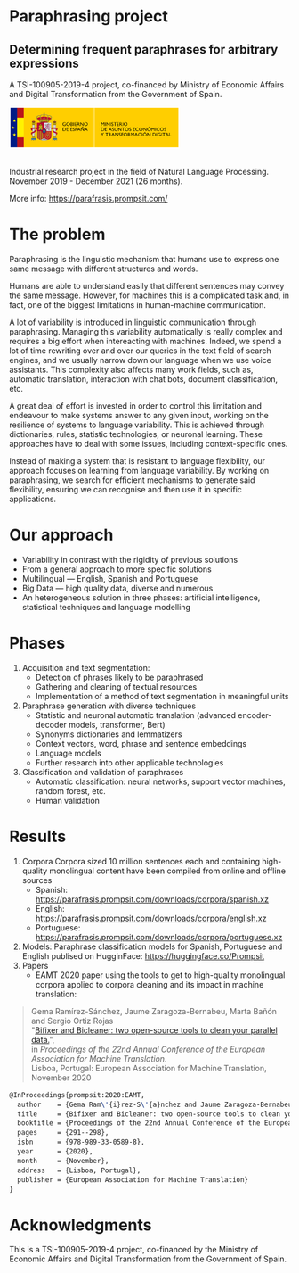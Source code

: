 # Paraphrasing project
## Determining frequent paraphrases for arbitrary expressions

A TSI-100905-2019-4 project, co-financed by Ministry of Economic Affairs and Digital Transformation from the Government of Spain.

<img alt="THD Logo" src="ministerio-tdh-logo.svg" style="margin-bottom: 1rem;" height="75" />

Industrial research project in the field of Natural Language Processing. November 2019 - December 2021 (26 months).

More info: https://parafrasis.prompsit.com/

# The problem

Paraphrasing is the linguistic mechanism that humans use to express one same message with different structures and words.

Humans are able to understand easily that different sentences may convey the same message. However, for machines this is a complicated task and, in fact, one of the biggest limitations in human-machine communication. 

A lot of variability is introduced in linguistic communication through paraphrasing. Managing this variability automatically is really complex and requires a big effort when intereacting with machines. Indeed, we spend a lot of time  rewriting over and over our queries in the text field of search engines, and we usually narrow down our language when we use voice assistants. This complexity also affects many work fields, such as, automatic translation, interaction with chat bots, document classification, etc.

A great deal of effort is invested in order to control this limitation and endeavour to make systems answer to any given input, working on the resilience of systems to language variability. This is achieved through dictionaries, rules, statistic technologies, or neuronal learning. These approaches have to deal with some issues, including context-specific ones.

Instead of making a system that is resistant to language flexibility, our approach focuses on learning from language variability. By working on paraphrasing, we search for efficient mechanisms to generate said flexibility, ensuring we can recognise and then use it in specific applications.

# Our approach

* Variability in contrast with the rigidity of previous solutions
* From a general approach to more specific solutions
* Multilingual — English, Spanish and Portuguese
* Big Data — high quality data, diverse and numerous
* An heterogeneous solution in three phases: artificial intelligence, statistical techniques and language modelling

# Phases

1. Acquisition and text segmentation: 
    * Detection of phrases likely to be paraphrased
    * Gathering and cleaning of textual resources
    * Implementation of a method of text segmentation in meaningful units
3. Paraphrase generation with diverse techniques
    * Statistic and neuronal automatic translation (advanced encoder-decoder models, transformer, Bert)
    * Synonyms dictionaries and lemmatizers
    * Context vectors, word, phrase and sentence embeddings
    * Language models
    * Further research into other applicable technologies
5. Classification and validation of paraphrases
    * Automatic classification: neural networks, support vector machines, random forest, etc.
    * Human validation

# Results 

1. Corpora
Corpora sized 10 million sentences each and containing high-quality monolingual content have been compiled from online and offline sources
   * Spanish: https://parafrasis.prompsit.com/downloads/corpora/spanish.xz
   * English: https://parafrasis.prompsit.com/downloads/corpora/english.xz
   * Portuguese: https://parafrasis.prompsit.com/downloads/corpora/portuguese.xz
2. Models: Paraphrase classification models for Spanish, Portuguese and English publised on HugginFace: https://huggingface.co/Prompsit
3. Papers
   * EAMT 2020 paper using the tools to get to high-quality monolingual corpora applied to corpora cleaning and its impact in machine translation: 


> Gema Ramírez-Sánchez, Jaume Zaragoza-Bernabeu, Marta Bañón and Sergio Ortiz Rojas \
> "[Bifixer and Bicleaner: two open-source tools to clean your parallel data.](https://eamt2020.inesc-id.pt/proceedings-eamt2020.pdf#page=311)",\
>in *Proceedings of the 22nd Annual Conference of the European Association for Machine Translation*.\
>Lisboa, Portugal: European Association for Machine Translation, November 2020

```latex
@InProceedings{prompsit:2020:EAMT,
  author    = {Gema Ram\'{i}rez-S\'{a}nchez and Jaume Zaragoza-Bernabeu and Marta Ba{\~n}\'{o}n and Sergio Ortiz-Rojas},
  title     = {Bifixer and Bicleaner: two open-source tools to clean your parallel data.},
  booktitle = {Proceedings of the 22nd Annual Conference of the European Association for Machine Translation},
  pages	    = {291--298},
  isbn      = {978-989-33-0589-8},
  year	    = {2020},
  month     = {November},
  address   = {Lisboa, Portugal},
  publisher = {European Association for Machine Translation}
}
```

# Acknowledgments

 This is a TSI-100905-2019-4 project, co-financed by the Ministry of Economic Affairs and Digital Transformation from the Government of Spain. 

